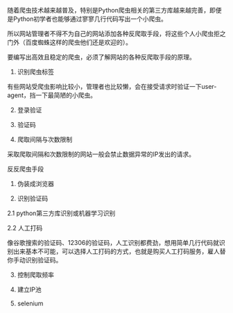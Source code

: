 随着爬虫技术越来越普及，特别是Python爬虫相关的第三方库越来越完善，即便是Python初学者也能够通过寥寥几行代码写出一个小爬虫。

所以网站管理者不得不为自己的网站添加各种反爬取手段，将这些个人小爬虫拒之门外（百度蜘蛛这样的爬虫他们还是欢迎的）。

要编写出高效且稳定的爬虫，必须了解网站的各种反爬取手段的原理。

1. 识别爬虫标签

有些网站受爬虫影响比较小，管理者也比较懒，会在接受请求时验证一下user-agent，挡一下最简陋的小爬虫。

2. 登录验证

3. 验证码

4. 爬取间隔与次数限制

采取爬取间隔和次数限制的网站一般会禁止数据异常的IP发出的请求。


反反爬虫手段

1. 伪装成浏览器

2. 识别验证码

2.1 python第三方库识别或机器学习识别

2.2 人工打码

像谷歌搜索的验证码、12306的验证码，人工识别都费劲，想用简单几行代码就识别出来基本不可能，可以选择人工打码的方式，也就是购买人工打码服务，雇人替你手动识别验证码。

3. 控制爬取频率

4. 建立IP池

5. selenium

